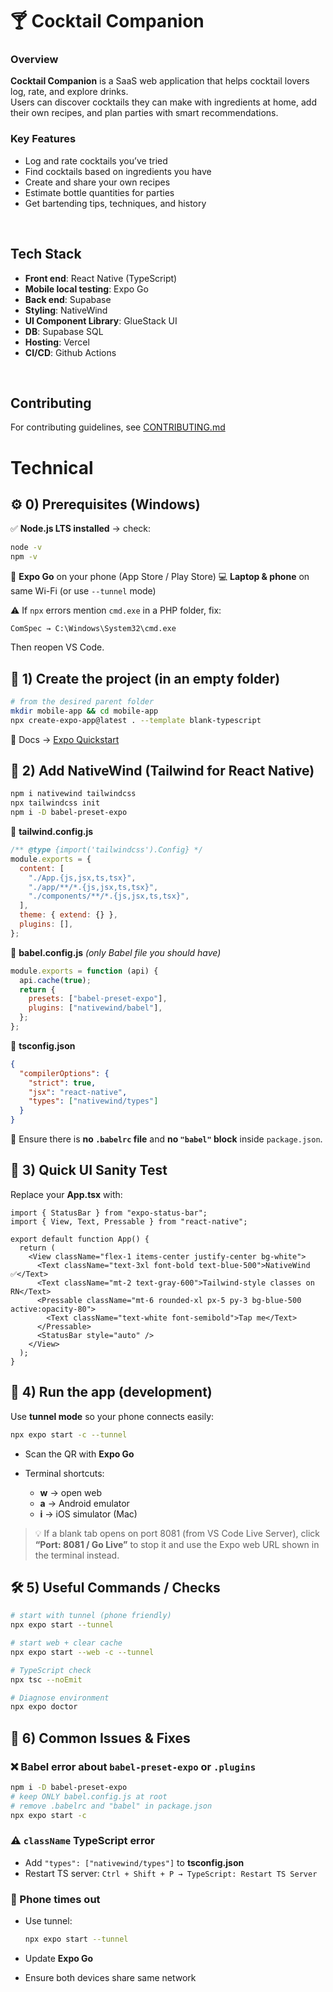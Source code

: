 # 🍸 Cocktail Companion

### Overview
**Cocktail Companion** is a SaaS web application that helps cocktail lovers log, rate, and explore drinks.  
Users can discover cocktails they can make with ingredients at home, add their own recipes, and plan parties with smart recommendations.

### Key Features
- Log and rate cocktails you’ve tried  
- Find cocktails based on ingredients you have  
- Create and share your own recipes  
- Estimate bottle quantities for parties  
- Get bartending tips, techniques, and history  

<br>


## Tech Stack
- **Front end**: React Native (TypeScript)
- **Mobile local testing**: Expo Go
- **Back end**: Supabase
- **Styling**: NativeWind
- **UI Component Library**: GlueStack UI
- **DB**: Supabase SQL 
- **Hosting**: Vercel
- **CI/CD**: Github Actions 

<br>

## Contributing
For contributing guidelines, see [CONTRIBUTING.md](CONTRIBUTING.md)

# Technical


## ⚙️ **0) Prerequisites (Windows)**

✅ **Node.js LTS installed** → check:

```bash
node -v
npm -v
```

📲 **Expo Go** on your phone (App Store / Play Store)
💻 **Laptop & phone** on same Wi-Fi (or use `--tunnel` mode)

⚠️ If `npx` errors mention `cmd.exe` in a PHP folder, fix:

```
ComSpec → C:\Windows\System32\cmd.exe
```

Then reopen VS Code.


## 🚀 **1) Create the project (in an empty folder)**

```bash
# from the desired parent folder
mkdir mobile-app && cd mobile-app
npx create-expo-app@latest . --template blank-typescript
```

📘 Docs → [Expo Quickstart](https://docs.expo.dev/get-started/start-developing/)



## 🎨 **2) Add NativeWind (Tailwind for React Native)**

```bash
npm i nativewind tailwindcss
npx tailwindcss init
npm i -D babel-preset-expo
```

🧾 **tailwind.config.js**

```js
/** @type {import('tailwindcss').Config} */
module.exports = {
  content: [
    "./App.{js,jsx,ts,tsx}",
    "./app/**/*.{js,jsx,ts,tsx}",
    "./components/**/*.{js,jsx,ts,tsx}",
  ],
  theme: { extend: {} },
  plugins: [],
};
```

🧩 **babel.config.js**
*(only Babel file you should have)*

```js
module.exports = function (api) {
  api.cache(true);
  return {
    presets: ["babel-preset-expo"],
    plugins: ["nativewind/babel"],
  };
};
```

📘 **tsconfig.json**

```json
{
  "compilerOptions": {
    "strict": true,
    "jsx": "react-native",
    "types": ["nativewind/types"]
  }
}
```

🚫 Ensure there is **no `.babelrc` file** and **no `"babel"` block** inside `package.json`.



## 🧠 **3) Quick UI Sanity Test**

Replace your **App.tsx** with:

```tsx
import { StatusBar } from "expo-status-bar";
import { View, Text, Pressable } from "react-native";

export default function App() {
  return (
    <View className="flex-1 items-center justify-center bg-white">
      <Text className="text-3xl font-bold text-blue-500">NativeWind ✅</Text>
      <Text className="mt-2 text-gray-600">Tailwind-style classes on RN</Text>
      <Pressable className="mt-6 rounded-xl px-5 py-3 bg-blue-500 active:opacity-80">
        <Text className="text-white font-semibold">Tap me</Text>
      </Pressable>
      <StatusBar style="auto" />
    </View>
  );
}
```



## 🧩 **4) Run the app (development)**

Use **tunnel mode** so your phone connects easily:

```bash
npx expo start -c --tunnel
```

* Scan the QR with **Expo Go**
* Terminal shortcuts:

  * **w** → open web
  * **a** → Android emulator
  * **i** → iOS simulator (Mac)

> 💡 If a blank tab opens on port 8081 (from VS Code Live Server), click **“Port: 8081 / Go Live”** to stop it and use the Expo web URL shown in the terminal instead.



## 🛠️ **5) Useful Commands / Checks**

```bash
# start with tunnel (phone friendly)
npx expo start --tunnel

# start web + clear cache
npx expo start --web -c --tunnel

# TypeScript check
npx tsc --noEmit

# Diagnose environment
npx expo doctor
```



## 🧰 **6) Common Issues & Fixes**

### ❌ Babel error about `babel-preset-expo` or `.plugins`

```bash
npm i -D babel-preset-expo
# keep ONLY babel.config.js at root
# remove .babelrc and "babel" in package.json
npx expo start -c
```



### ⚠️ `className` TypeScript error

* Add `"types": ["nativewind/types"]` to **tsconfig.json**
* Restart TS server:
  `Ctrl + Shift + P → TypeScript: Restart TS Server`



### 📶 Phone times out

* Use tunnel:

  ```bash
  npx expo start --tunnel
  ```
* Update **Expo Go**
* Ensure both devices share same network

